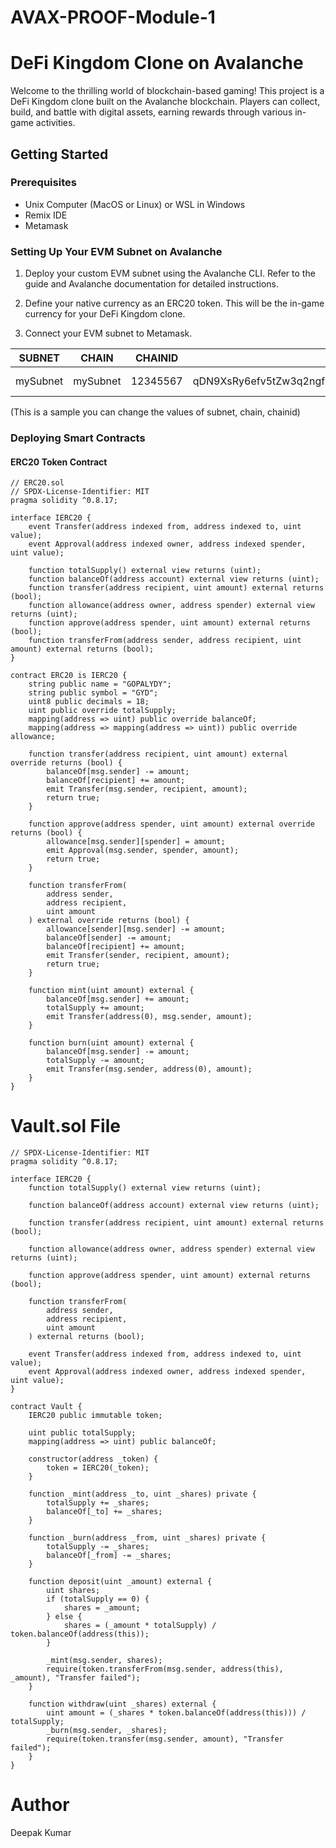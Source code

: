 # AVAX-PROOF-Module-1
# DeFi Kingdom Clone on Avalanche

Welcome to the thrilling world of blockchain-based gaming! This project is a DeFi Kingdom clone built on the Avalanche blockchain. Players can collect, build, and battle with digital assets, earning rewards through various in-game activities.

## Getting Started

### Prerequisites

- Unix Computer (MacOS or Linux) or WSL in Windows 
- Remix IDE 
- Metamask

### Setting Up Your EVM Subnet on Avalanche

1. Deploy your custom EVM subnet using the Avalanche CLI. Refer to the guide and Avalanche documentation for detailed instructions.

2. Define your native currency as an ERC20 token. This will be the in-game currency for your DeFi Kingdom clone.

3. Connect your EVM subnet to Metamask.

| **SUBNET** | **CHAIN** | **CHAINID** | **VMID**                                          | **TYPE**    |
|------------|-----------|-------------|---------------------------------------------------|-------------|
| mySubnet   | mySubnet  | 12345567    | qDN9XsRy6efv5tZw3q2ngfQzQZJyMQJEF3d3Nu4YisNi9iR4G | Subnet-EVM  |
(This is a sample you can change the values of subnet, chain, chainid)
### Deploying Smart Contracts

#### ERC20 Token Contract

```solidity
// ERC20.sol
// SPDX-License-Identifier: MIT
pragma solidity ^0.8.17;

interface IERC20 {
    event Transfer(address indexed from, address indexed to, uint value);
    event Approval(address indexed owner, address indexed spender, uint value);

    function totalSupply() external view returns (uint);
    function balanceOf(address account) external view returns (uint);
    function transfer(address recipient, uint amount) external returns (bool);
    function allowance(address owner, address spender) external view returns (uint);
    function approve(address spender, uint amount) external returns (bool);
    function transferFrom(address sender, address recipient, uint amount) external returns (bool);
}

contract ERC20 is IERC20 {
    string public name = "GOPALYDY";
    string public symbol = "GYD";
    uint8 public decimals = 18;
    uint public override totalSupply;
    mapping(address => uint) public override balanceOf;
    mapping(address => mapping(address => uint)) public override allowance;

    function transfer(address recipient, uint amount) external override returns (bool) {
        balanceOf[msg.sender] -= amount;
        balanceOf[recipient] += amount;
        emit Transfer(msg.sender, recipient, amount);
        return true;
    }

    function approve(address spender, uint amount) external override returns (bool) {
        allowance[msg.sender][spender] = amount;
        emit Approval(msg.sender, spender, amount);
        return true;
    }

    function transferFrom(
        address sender,
        address recipient,
        uint amount
    ) external override returns (bool) {
        allowance[sender][msg.sender] -= amount;
        balanceOf[sender] -= amount;
        balanceOf[recipient] += amount;
        emit Transfer(sender, recipient, amount);
        return true;
    }

    function mint(uint amount) external {
        balanceOf[msg.sender] += amount;
        totalSupply += amount;
        emit Transfer(address(0), msg.sender, amount);
    }

    function burn(uint amount) external {
        balanceOf[msg.sender] -= amount;
        totalSupply -= amount;
        emit Transfer(msg.sender, address(0), amount);
    }
}
```
# Vault.sol File
```
// SPDX-License-Identifier: MIT
pragma solidity ^0.8.17;

interface IERC20 {
    function totalSupply() external view returns (uint);

    function balanceOf(address account) external view returns (uint);

    function transfer(address recipient, uint amount) external returns (bool);

    function allowance(address owner, address spender) external view returns (uint);

    function approve(address spender, uint amount) external returns (bool);

    function transferFrom(
        address sender,
        address recipient,
        uint amount
    ) external returns (bool);

    event Transfer(address indexed from, address indexed to, uint value);
    event Approval(address indexed owner, address indexed spender, uint value);
}

contract Vault {
    IERC20 public immutable token;

    uint public totalSupply;
    mapping(address => uint) public balanceOf;

    constructor(address _token) {
        token = IERC20(_token);
    }

    function _mint(address _to, uint _shares) private {
        totalSupply += _shares;
        balanceOf[_to] += _shares;
    }

    function _burn(address _from, uint _shares) private {
        totalSupply -= _shares;
        balanceOf[_from] -= _shares;
    }

    function deposit(uint _amount) external {
        uint shares;
        if (totalSupply == 0) {
            shares = _amount;
        } else {
            shares = (_amount * totalSupply) / token.balanceOf(address(this));
        }

        _mint(msg.sender, shares);
        require(token.transferFrom(msg.sender, address(this), _amount), "Transfer failed");
    }

    function withdraw(uint _shares) external {
        uint amount = (_shares * token.balanceOf(address(this))) / totalSupply;
        _burn(msg.sender, _shares);
        require(token.transfer(msg.sender, amount), "Transfer failed");
    }
}
```
# Author
Deepak Kumar

